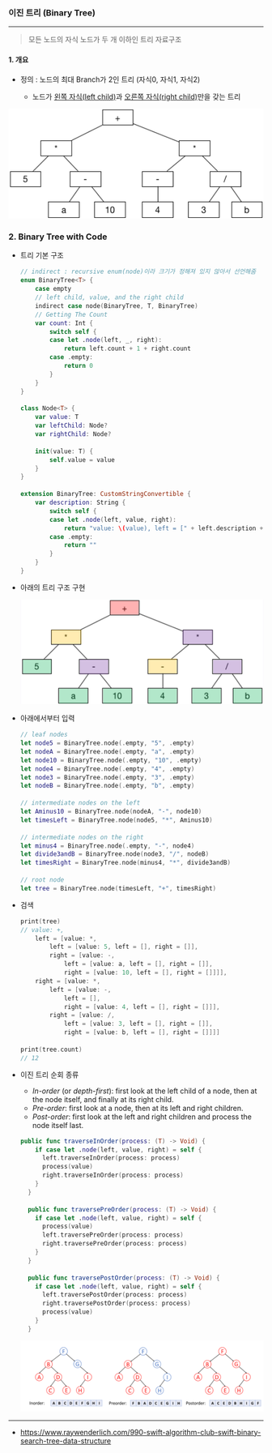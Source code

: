 ###   이진 트리 (Binary Tree)

***

> 모든 노드의 자식 노드가 두 개 이하인 트리 자료구조 

#### 1. 개요

- 정의 : 노드의 최대 Branch가 2인 트리 (자식0, 자식1, 자식2)

  - 노드가 <u>왼쪽 자식(left child)</u>과 <u>오른쪽 자식(right child)</u>만을 갖는 트리

  


<img src = "image\05\04.png" width = "600">

<br>

### 2. Binary Tree with Code

- 트리 기본 구조

  ```swift
  // indirect : recursive enum(node)이라 크기가 정해져 있지 않아서 선언해줌
  enum BinaryTree<T> {
      case empty
      // left child, value, and the right child
      indirect case node(BinaryTree, T, BinaryTree) 
      // Getting The Count
      var count: Int {
          switch self {
          case let .node(left, _, right):
              return left.count + 1 + right.count
          case .empty:
              return 0
          }
      }
  }
  
  class Node<T> {
      var value: T
      var leftChild: Node?
      var rightChild: Node?
      
      init(value: T) {
          self.value = value
      }
  }
  
  extension BinaryTree: CustomStringConvertible {
      var description: String {
          switch self {
          case let .node(left, value, right):
              return "value: \(value), left = [" + left.description + "], right = [" + right.description + "]"
          case .empty:
              return ""
          }
      }
  }
  ```

  

- 아래의 트리 구조 구현

  <img src = "image\05\07.png" width = "600">

- 아래에서부터 입력

  ```swift
  // leaf nodes
  let node5 = BinaryTree.node(.empty, "5", .empty)
  let nodeA = BinaryTree.node(.empty, "a", .empty)
  let node10 = BinaryTree.node(.empty, "10", .empty)
  let node4 = BinaryTree.node(.empty, "4", .empty)
  let node3 = BinaryTree.node(.empty, "3", .empty)
  let nodeB = BinaryTree.node(.empty, "b", .empty)
  
  // intermediate nodes on the left
  let Aminus10 = BinaryTree.node(nodeA, "-", node10)
  let timesLeft = BinaryTree.node(node5, "*", Aminus10)
  
  // intermediate nodes on the right
  let minus4 = BinaryTree.node(.empty, "-", node4)
  let divide3andB = BinaryTree.node(node3, "/", nodeB)
  let timesRight = BinaryTree.node(minus4, "*", divide3andB)
  
  // root node
  let tree = BinaryTree.node(timesLeft, "+", timesRight)
  
  ```

- 검색

  ```swift
  print(tree)
  // value: +, 
      left = [value: *, 
          left = [value: 5, left = [], right = []], 
          right = [value: -, 
              left = [value: a, left = [], right = []], 
              right = [value: 10, left = [], right = []]]], 
      right = [value: *, 
          left = [value: -, 
              left = [], 
              right = [value: 4, left = [], right = []]], 
          right = [value: /, 
              left = [value: 3, left = [], right = []], 
              right = [value: b, left = [], right = []]]]
  
  print(tree.count)
  // 12
  ```

  

- 이진 트리 순회 종류

  - *In-order* (or *depth-first*): first look at the left child of a node, then at the node itself, and finally at its right child.
  - *Pre-order*: first look at a node, then at its left and right children.
  - *Post-order*: first look at the left and right children and process the node itself last.

  ```swift
  public func traverseInOrder(process: (T) -> Void) {
      if case let .node(left, value, right) = self {
        left.traverseInOrder(process: process)
        process(value)
        right.traverseInOrder(process: process)
      }
    }
    
    public func traversePreOrder(process: (T) -> Void) {
      if case let .node(left, value, right) = self {
        process(value)
        left.traversePreOrder(process: process)
        right.traversePreOrder(process: process)
      }
    }
    
    public func traversePostOrder(process: (T) -> Void) {
      if case let .node(left, value, right) = self {
        left.traversePostOrder(process: process)
        right.traversePostOrder(process: process)
        process(value)
      }
    }
  ```

  <img src = "\image\05\05.png">

  

---

- https://www.raywenderlich.com/990-swift-algorithm-club-swift-binary-search-tree-data-structure